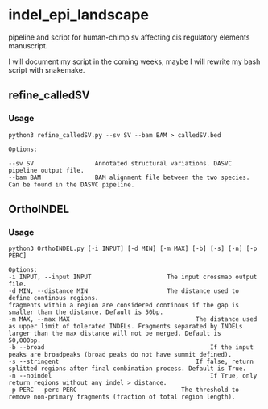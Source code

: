 # indel_epi_landscape
pipeline and script for human-chimp sv affecting cis regulatory elements manuscript.

I will document my script in the coming weeks, maybe I will rewrite my bash script with snakemake.

## refine_calledSV

### Usage

```
python3 refine_calledSV.py --sv SV --bam BAM > calledSV.bed

Options:

--sv SV					Annotated structural variations. DASVC pipeline output file.
--bam BAM				BAM alignment file between the two species. Can be found in the DASVC pipeline.

```



## OrthoINDEL

### Usage

```
python3 OrthoINDEL.py [-i INPUT] [-d MIN] [-m MAX] [-b] [-s] [-n] [-p PERC]

Options:
-i INPUT, --input INPUT						The input crossmap output file.
-d MIN, --distance MIN						The distance used to define continous regions. 																			fragments within a region are considered continous if the gap is smaller than the distance. Default is 50bp.
-m MAX, --max MAX									The distance used as upper limit of tolerated INDELs. Fragments separated by INDELs larger than the max distance will not be merged. Default is 																		50,000bp.
-b --broad												If the input peaks are broadpeaks (broad peaks do not have summit defined).
-s --stringent										If false, return splitted regions after final combination process. Default is True.
-n --noindel											If True, only return regions without any indel > distance.
-p PERC --perc PERC								The threshold to remove non-primary fragments (fraction of total region length).
```

